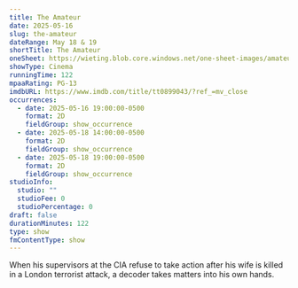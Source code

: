 ```yaml
---
title: The Amateur
date: 2025-05-16
slug: the-amateur
dateRange: May 18 & 19
shortTitle: The Amateur
oneSheet: https://wieting.blob.core.windows.net/one-sheet-images/amateur.png
showType: Cinema
runningTime: 122
mpaaRating: PG-13
imdbURL: https://www.imdb.com/title/tt0899043/?ref_=mv_close
occurrences:
  - date: 2025-05-16 19:00:00-0500
    format: 2D
    fieldGroup: show_occurrence
  - date: 2025-05-18 14:00:00-0500
    format: 2D
    fieldGroup: show_occurrence
  - date: 2025-05-18 19:00:00-0500
    format: 2D
    fieldGroup: show_occurrence
studioInfo:
  studio: ""
  studioFee: 0
  studioPercentage: 0
draft: false
durationMinutes: 122
type: show
fmContentType: show
---
```

When his supervisors at the CIA refuse to take action after his wife is killed in a London terrorist attack, a decoder takes matters into his own hands.